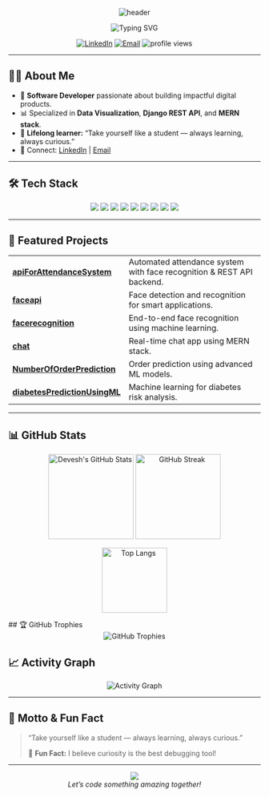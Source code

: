 <p align="center">
  <img src="https://capsule-render.vercel.app/api?type=waving&color=0:3b82f6,100:6366f1&height=200&section=header&text=Devesh%20Shrivas&fontSize=50&fontAlign=50&fontColor=ffffff" alt="header"/>
</p>

<p align="center">
  <img src="https://readme-typing-svg.demolab.com?font=Fira+Code&pause=1000&color=3B82F6&center=true&width=600&lines=Software+Developer;Data+Visualization;MERN%20%26%20Django%20Backend;Always%20Learning!" alt="Typing SVG" />
</p>

<p align="center">
  <a href="https://www.linkedin.com/in/devesh-shrivas/"><img src="https://img.shields.io/badge/LinkedIn-0072b1?style=for-the-badge&logo=linkedin&logoColor=white" alt="LinkedIn"></a>
  <a href="mailto:deveshshrivas@gmail.com"><img src="https://img.shields.io/badge/Email-D14836?style=for-the-badge&logo=gmail&logoColor=white" alt="Email"></a>
  <img src="https://komarev.com/ghpvc/?username=Deveshshrivas&style=for-the-badge" alt="profile views" />
</p>

---

## 🧑‍💻 About Me

- 🎯 **Software Developer** passionate about building impactful digital products.
- 📊 Specialized in **Data Visualization**, **Django REST API**, and **MERN stack**.
- 🧠 **Lifelong learner:** “Take yourself like a student — always learning, always curious.”
- 🔗 Connect: [LinkedIn](https://www.linkedin.com/in/devesh-shrivas/) | [Email](mailto:deveshshrivas@gmail.com)

---

## 🛠️ Tech Stack

<p align="center">
  <img src="https://img.shields.io/badge/Python-3776AB?style=flat&logo=python&logoColor=white"/>
  <img src="https://img.shields.io/badge/Django-092E20?style=flat&logo=django&logoColor=white"/>
  <img src="https://img.shields.io/badge/JavaScript-F7DF1E?style=flat&logo=javascript&logoColor=black"/>
  <img src="https://img.shields.io/badge/Node.js-339933?style=flat&logo=node.js&logoColor=white"/>
  <img src="https://img.shields.io/badge/React-61DAFB?style=flat&logo=react&logoColor=black"/>
  <img src="https://img.shields.io/badge/Express.js-404D59?style=flat&logo=express&logoColor=white"/>
  <img src="https://img.shields.io/badge/MongoDB-47A248?style=flat&logo=mongodb&logoColor=white"/>
  <img src="https://img.shields.io/badge/Postman-FF6C37?style=flat&logo=postman&logoColor=white"/>
  <img src="https://img.shields.io/badge/Docker-2496ED?style=flat&logo=docker&logoColor=white"/>
</p>

---

## 🚀 Featured Projects

<table>
  <tr>
    <td><a href="https://github.com/Deveshshrivas/apiForAttendanceSystem"><b>apiForAttendanceSystem</b></a></td>
    <td>Automated attendance system with face recognition & REST API backend.</td>
  </tr>
  <tr>
    <td><a href="https://github.com/Deveshshrivas/faceapi"><b>faceapi</b></a></td>
    <td>Face detection and recognition for smart applications.</td>
  </tr>
  <tr>
    <td><a href="https://github.com/Deveshshrivas/facerecognition"><b>facerecognition</b></a></td>
    <td>End-to-end face recognition using machine learning.</td>
  </tr>
  <tr>
    <td><a href="https://github.com/Deveshshrivas/chat"><b>chat</b></a></td>
    <td>Real-time chat app using MERN stack.</td>
  </tr>
  <tr>
    <td><a href="https://github.com/Deveshshrivas/NumberOfOrderPrediction"><b>NumberOfOrderPrediction</b></a></td>
    <td>Order prediction using advanced ML models.</td>
  </tr>
  <tr>
    <td><a href="https://github.com/Deveshshrivas/diabetesPredictionUsingML"><b>diabetesPredictionUsingML</b></a></td>
    <td>Machine learning for diabetes risk analysis.</td>
  </tr>
</table>

---

## 📊 GitHub Stats

<p align="center">
  <img src="https://github-readme-stats.vercel.app/api?username=Deveshshrivas&show_icons=true&theme=radical" alt="Devesh's GitHub Stats" height="170">
  <img src="https://github-readme-streak-stats.herokuapp.com/?user=Deveshshrivas&theme=radical" alt="GitHub Streak" height="170">
</p>
<p align="center">
  <img src="https://github-readme-stats.vercel.app/api/top-langs/?username=Deveshshrivas&layout=compact&theme=radical" alt="Top Langs" height="130">
</p>
## 🏆 GitHub Trophies

<div align="center">
  <img src="https://github-profile-trophy.vercel.app/?username=Deveshshrivas&theme=radical&row=1&column=7" alt="GitHub Trophies" />
</div>

## 📈 Activity Graph

<div align="center">
  <img src="https://github-readme-activity-graph.vercel.app/graph?username=Deveshshrivas&theme=react-dark&hide_border=true&area=true" alt="Activity Graph" />
</div>

---

## 💬 Motto & Fun Fact

> “Take yourself like a student — always learning, always curious.”  
>  
> 🧩 **Fun Fact:** I believe curiosity is the best debugging tool!

---

<p align="center">
  <img src="https://capsule-render.vercel.app/api?type=waving&color=0:6366f1,100:3b82f6&height=90&section=footer"/>
  <br>
  <i>Let’s code something amazing together!</i>
</p>
